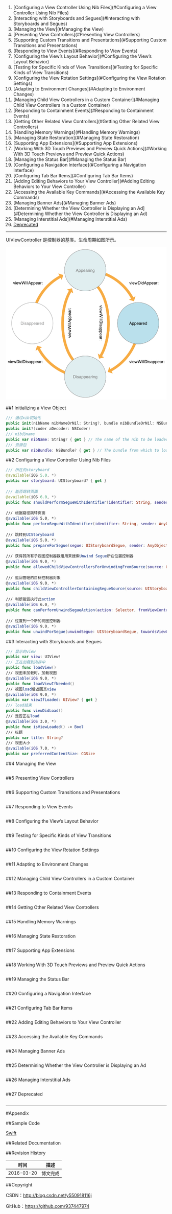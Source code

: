 1. [Configuring a View Controller Using Nib Files](#Configuring a View Controller Using Nib Files)
2. [Interacting with Storyboards and Segues](#Interacting with Storyboards and Segues)
3. [Managing the View](#Managing the View)
4. [Presenting View Controllers](#Presenting View Controllers)
5. [Supporting Custom Transitions and Presentations](#Supporting Custom Transitions and Presentations)
6. [Responding to View Events](#Responding to View Events)
7. [Configuring the View’s Layout Behavior](#Configuring the View’s Layout Behavior)
8. [Testing for Specific Kinds of View Transitions](#Testing for Specific Kinds of View Transitions)
9. [Configuring the View Rotation Settings](#Configuring the View Rotation Settings)
10. [Adapting to Environment Changes](#Adapting to Environment Changes)
11. [Managing Child View Controllers in a Custom Container](#Managing Child View Controllers in a Custom Container)
12. [Responding to Containment Events](#Responding to Containment Events)
13. [Getting Other Related View Controllers](#Getting Other Related View Controllers)
14. [Handling Memory Warnings](#Handling Memory Warnings)
15. [Managing State Restoration](#Managing State Restoration)
16. [Supporting App Extensions](#Supporting App Extensions)
17. [Working With 3D Touch Previews and Preview Quick Actions](#Working With 3D Touch Previews and Preview Quick Actions)
18. [Managing the Status Bar](#Managing the Status Bar)
19. [Configuring a Navigation Interface](#Configuring a Navigation Interface)
20. [Configuring Tab Bar Items](#Configuring Tab Bar Items)
21. [Adding Editing Behaviors to Your View Controller](#Adding Editing Behaviors to Your View Controller)
22. [Accessing the Available Key Commands](#Accessing the Available Key Commands)
23. [Managing Banner Ads](#Managing Banner Ads)
24. [Determining Whether the View Controller is Displaying an Ad](#Determining Whether the View Controller is Displaying an Ad)
25. [Managing Interstitial Ads](#Managing Interstitial Ads)
26. [Deprecated](#Deprecated)

----

UIViewController 是控制器的基类。生命周期如图所示。

![](https://raw.githubusercontent.com/937447974/Blog/master/Resources/2016062001.png)

##<a id="Configuring a View Controller Using Nib Files">1 Initializing a View Object

```swift
/// 通过xib初始化
public init(nibName nibNameOrNil: String?, bundle nibBundleOrNil: NSBundle?)
public init?(coder aDecoder: NSCoder)
/// nib的name
public var nibName: String? { get } // The name of the nib to be loaded to instantiate the view.
/// 资源包
public var nibBundle: NSBundle? { get } // The bundle from which to load the nib.
```

##<a id="Configuring a View Controller Using Nib Files">2 Configuring a View Controller Using Nib Files

```swift
/// 所在的storyboard
@available(iOS 5.0, *)
public var storyboard: UIStoryboard? { get }

/// 能否跳转页面
@available(iOS 6.0, *)
public func shouldPerformSegueWithIdentifier(identifier: String, sender: AnyObject?) -> Bool

/// 根据路径跳转页面
@available(iOS 5.0, *)
public func performSegueWithIdentifier(identifier: String, sender: AnyObject?)
    
/// 跳转到UIStoryboard
@available(iOS 5.0, *)
public func prepareForSegue(segue: UIStoryboardSegue, sender: AnyObject?)

/// 获得其所有子视图控制器数组用来搜索Unwind Segue所在位置控制器
@available(iOS 9.0, *)
public func allowedChildViewControllersForUnwindingFromSource(source: UIStoryboardUnwindSegueSource) -> [UIViewController]

/// 返回管理的目标控制器对象
@available(iOS 9.0, *)
public func childViewControllerContainingSegueSource(source: UIStoryboardUnwindSegueSource) -> UIViewController?
    
/// 判断能否执行此action
@available(iOS 6.0, *)
public func canPerformUnwindSegueAction(action: Selector, fromViewController: UIViewController, withSender sender: AnyObject) -> Bool
    
/// 过度到一个新的视图控制器
@available(iOS 9.0, *)
public func unwindForSegue(unwindSegue: UIStoryboardSegue, towardsViewController subsequentVC: UIViewController)
```

##<a id="Interacting with Storyboards and Segues">3 Interacting with Storyboards and Segues

```swift
/// 显示的view
public var view: UIView!
/// 正在加载到内存中
public func loadView()
/// 视图未加载时，加载视图
@available(iOS 9.0, *)
public func loadViewIfNeeded()
/// 视图load后返回其view
@available(iOS 9.0, *)
public var viewIfLoaded: UIView? { get }
/// load结束
public func viewDidLoad()
/// 是否正在load
@available(iOS 3.0, *)
public func isViewLoaded() -> Bool
/// 标题
public var title: String?
/// 视图大小
@available(iOS 7.0, *)
public var preferredContentSize: CGSize
```

##<a id="">4 Managing the View

```swift
```

##<a id="">5 Presenting View Controllers

```swift
```

##<a id="">6 Supporting Custom Transitions and Presentations

```swift
```

##<a id="">7 Responding to View Events

```swift
```

##<a id="">8 Configuring the View’s Layout Behavior

```swift
```

##<a id="">9 Testing for Specific Kinds of View Transitions

```swift
```

##<a id="">10 Configuring the View Rotation Settings

```swift
```

##<a id="">11 Adapting to Environment Changes

```swift
```

##<a id="">12 Managing Child View Controllers in a Custom Container

```swift
```

##<a id="">13 Responding to Containment Events

```swift
```

##<a id="">14 Getting Other Related View Controllers

```swift
```

##<a id="">15 Handling Memory Warnings

```swift
```

##<a id="">16 Managing State Restoration

```swift
```

##<a id="">17 Supporting App Extensions

```swift
```

##<a id="">18 Working With 3D Touch Previews and Preview Quick Actions

```swift
```

##<a id="">19 Managing the Status Bar

```swift
```

##<a id="">20 Configuring a Navigation Interface

```swift
```

##<a id="">21 Configuring Tab Bar Items

```swift
```

##<a id="">22 Adding Editing Behaviors to Your View Controller

```swift
```

##<a id="">23 Accessing the Available Key Commands

```swift
```

##<a id="">24 Managing Banner Ads

```swift
```

##<a id="">25 Determining Whether the View Controller is Displaying an Ad

```swift
```

##<a id="">26 Managing Interstitial Ads

```swift
```

##<a id="">27 Deprecated

```swift
```


----------

#Appendix

##Sample Code

[Swift](https://github.com/937447974/Swift)

##Related Documentation


##Revision History

| 时间 | 描述 |
| ---- | ---- |
| 2016-03-20 | 博文完成 |

##Copyright

CSDN：http://blog.csdn.net/y550918116j

GitHub：https://github.com/937447974